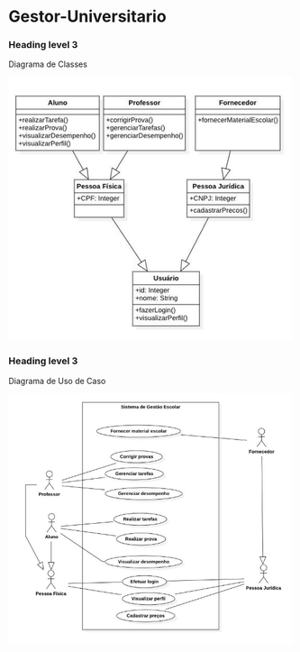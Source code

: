 # Gestor-Universitario

<h3>Heading level 3</h3>Diagrama de Classes

![Diagrama de Classes](https://github.com/PI-41/Gestor-Universitario/blob/main/Diagrama%20de%20Classes.jpg)

<p></p>

<h3>Heading level 3</h3>Diagrama de Uso de Caso

![Diagrama de Uso de Caso](https://github.com/PI-41/Gestor-Universitario/blob/main/Diagrama%20de%20Uso%20de%20Caso.jpg)
